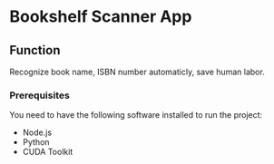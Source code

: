 # Bookshelf Scanner App

## Function
Recognize book name, ISBN number automaticly, save human labor.

### Prerequisites
You need to have the following software installed to run the project:
- Node.js
- Python
- CUDA Toolkit
